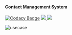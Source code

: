#### Contact Management System

[![Codacy Badge](https://app.codacy.com/project/badge/Grade/02dc26402986451b8a6fe29702baf3f8)](https://www.codacy.com/gh/SiriValliKarumuri/Stepin_Project_on_ContactManagementSystem/dashboard?utm_source=github.com&amp;utm_medium=referral&amp;utm_content=SiriValliKarumuri/Stepin_Project_on_ContactManagementSystem&amp;utm_campaign=Badge_Grade)
<a href="https://frontend.code-inspector.com/public/user/github/SiriValliKarumuri">
  <img src="https://www.code-inspector.com/project/27857/score/svg"/>
  <img src="https://www.code-inspector.com/project/27857/status/svg"/>
</a>

![usecase](https://user-images.githubusercontent.com/89719399/135443581-6a4fe23a-b489-4544-bfb5-504ed625ac5b.png)


